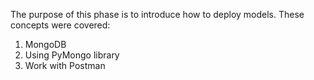 The purpose of this phase is to introduce how to deploy models. These concepts were covered:
1) MongoDB
2) Using PyMongo library
3) Work with Postman
